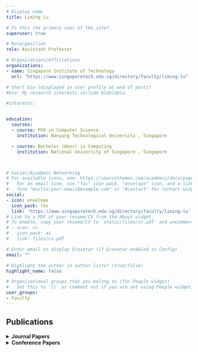 ```yaml
---
# Display name
title: Liming Lu

# Is this the primary user of the site?
superuser: true

# Role/position
role: Assistant Professor

# Organizations/Affiliations
organizations:
- name: Singapore Institute of Technology
  url: "https://www.singaporetech.edu.sg/directory/faculty/liming-lu"

# Short bio (displayed in user profile at end of posts)
#bio: My research interests include blablabla.

#interests:


education:
  courses:
  - course: PhD in Computer Science
    institution: Nanyang Technological University , Singapore

  - course: Bachelor (Hons) in Computing
    institution: National University of Singapore , Singapore



# Social/Academic Networking
# For available icons, see: https://sourcethemes.com/academic/docs/page-builder/#icons
#   For an email link, use "fas" icon pack, "envelope" icon, and a link in the
#   form "mailto:your-email@example.com" or "#contact" for contact widget.
social:
- icon: envelope
  icon_pack: fas
  link: 'https://www.singaporetech.edu.sg/directory/faculty/liming-lu'
# Link to a PDF of your resume/CV from the About widget.
# To enable, copy your resume/CV to `static/files/cv.pdf` and uncomment the lines below.
# - icon: cv
#   icon_pack: ai
#   link: files/cv.pdf

# Enter email to display Gravatar (if Gravatar enabled in Config)
email: ""

# Highlight the author in author lists? (true/false)
highlight_name: false

# Organizational groups that you belong to (for People widget)
#   Set this to `[]` or comment out if you are not using People widget.
user_groups:
- Faculty
---
```


## <span style="font-size: 1.25rem  ;">**Publications**</span>
<details>
  <summary><strong>Journal Papers</strong></summary>

  - <span style="font-size: 0.9rem  ;">J Yu, L Lu, P Xiao, Z Li, Y Zhou, “Monitoring, analyzing and characterizing lookup traffic in a large-scale DHT”. Computer Communications 34(13): 1622-1629 (2011)</span>
</details>
<details>
  <summary><strong>Conference Papers</strong></summary>

  - <span style="font-size: 0.9rem  ;">EC Chang, L Lu, Y Wu, R HC Yap, J Yu, “Enhancing host security using external environment sensors”. Int. J. Inf. Sec. 10(5): 285-299 (2011)</span>
  - <span style="font-size: 0.9rem ;">L Lu, EC Chang, MC Chan, “Website Fingerprinting and Identification using Ordered Feature Sequences”. In proc. of European Symposium on Research in Computer Security (ESORICS) 2010: 199-214</span>
  - <span style="font-size: 0.9rem ;">J Yu, C Fang, L Lu and Z Li, "A Lightweight Mechanism to Mitigate Application Layer DDoS Attacks", in proc. of ICST Conference on Scalable Information Systems (INFOSCALE) 2009: 175-191</span>
</details>



